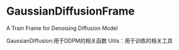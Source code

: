 # GaussianDiffusionFrame
A Train Frame for Denoising Diffusion Model

GaussianDiffusion:用于DDPM的相关函数
Utils：用于训练的相关工具

